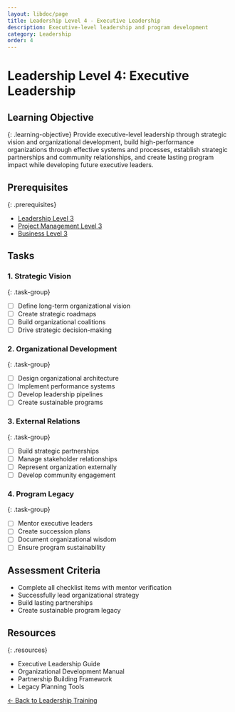 ```yaml
---
layout: libdoc/page
title: Leadership Level 4 - Executive Leadership
description: Executive-level leadership and program development
category: Leadership
order: 4
---
```


# Leadership Level 4: Executive Leadership

## Learning Objective
{: .learning-objective}
Provide executive-level leadership through strategic vision and organizational development, build high-performance organizations through effective systems and processes, establish strategic partnerships and community relationships, and create lasting program impact while developing future executive leaders.

## Prerequisites
{: .prerequisites}
- [Leadership Level 3](../leadership/level-3)
- [Project Management Level 3](../project-management/level-3)
- [Business Level 3](../business/level-3)

## Tasks

### 1. Strategic Vision
{: .task-group}
- [ ] Define long-term organizational vision
- [ ] Create strategic roadmaps
- [ ] Build organizational coalitions
- [ ] Drive strategic decision-making

### 2. Organizational Development
{: .task-group}
- [ ] Design organizational architecture
- [ ] Implement performance systems
- [ ] Develop leadership pipelines
- [ ] Create sustainable programs

### 3. External Relations
{: .task-group}
- [ ] Build strategic partnerships
- [ ] Manage stakeholder relationships
- [ ] Represent organization externally
- [ ] Develop community engagement

### 4. Program Legacy
{: .task-group}
- [ ] Mentor executive leaders
- [ ] Create succession plans
- [ ] Document organizational wisdom
- [ ] Ensure program sustainability

## Assessment Criteria
- Complete all checklist items with mentor verification
- Successfully lead organizational strategy
- Build lasting partnerships
- Create sustainable program legacy

## Resources
{: .resources}
- Executive Leadership Guide
- Organizational Development Manual
- Partnership Building Framework
- Legacy Planning Tools

[← Back to Leadership Training](../)